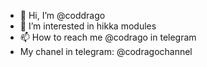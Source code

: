 - 👋 Hi, I’m @coddrago
- 👀 I’m interested in hikka modules
- 📫 How to reach me @codrago in telegram
- My chanel in telegram: @codragochannel

<!---
coddrago/coddrago is a ✨ special ✨ repository because its `README.md` (this file) appears on your GitHub profile.
You can click the Preview link to take a look at your changes.
--->
